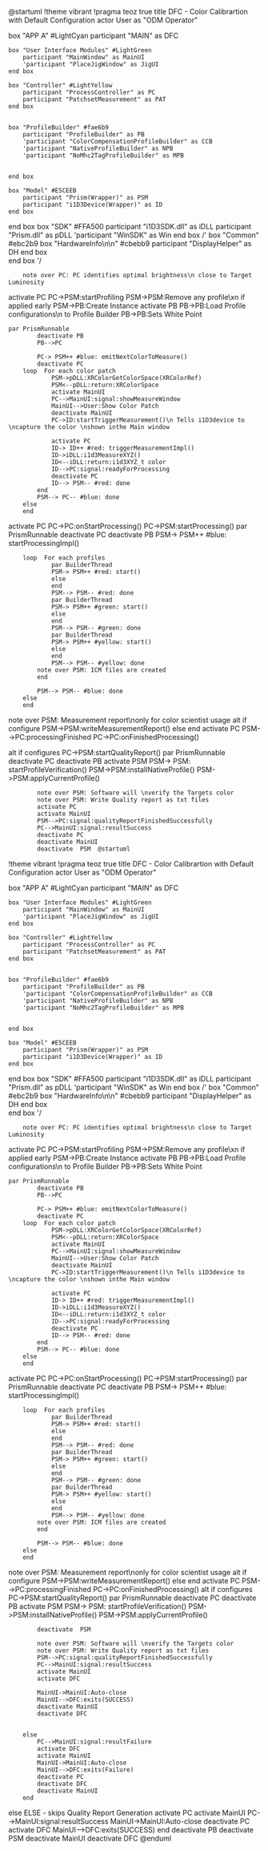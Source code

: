 @startuml
!theme vibrant
!pragma teoz true
title DFC - Color Calibrartion with Default Configuration
actor User as "ODM Operator"

box "APP A"  #LightCyan
    participant "MAIN" as DFC

    box "User Interface Modules" #LightGreen
        participant "MainWindow" as MainUI
        'participant "PlaceJigWindow" as JigUI
    end box
   
    box "Controller" #LightYellow
        participant "ProcessController" as PC
        participant "PatchsetMeasurement" as PAT
    end box


    box "ProfileBuilder" #fae6b9
        participant "ProfileBuilder" as PB
        'participant "ColorCompensationProfileBuilder" as CCB
        'participant "NativeProfileBuilder" as NPB
        'participant "NoMhc2TagProfileBuilder" as MPB


    end box

    box "Model" #E5CEEB
        participant "Prism(Wrapper)" as PSM
        participant "i1D3Device(Wrapper)" as ID
    end box

   
end box
box "SDK" #FFA500
        participant "i1D3SDK.dll" as iDLL
        participant "Prism.dll" as pDLL
        'participant "WinSDK" as Win
end box
/'
box "Common" #ebc2b9
    box "HardwareInfo\n\n" #cbebb9
        participant "DisplayHelper" as DH
    end box     
end box
'/



        note over PC: PC identifies optimal brightness\n close to Target Luminosity


activate PC
PC->PSM:startProfiling
PSM->PSM:Remove any profile\xn if applied early
PSM->PB:Create Instance
activate PB
PB->PB:Load Profile configurations\n to Profile Builder
PB->PB:Sets White Point

	par PrismRunnable
            deactivate PB
            PB-->PC

            PC-> PSM++ #blue: emitNextColorToMeasure()
            deactivate PC
	    loop  For each color patch
                PSM->pDLL:XRColorGetColorSpace(XRColorRef)
                PSM<--pDLL:return:XRColorSpace
                activate MainUI
                PC-->MainUI:signal:showMeasureWindow
                MainUI-->User:Show Color Patch
                deactivate MainUI
                PC->ID:startTriggerMeasurement()\n Tells i1D3device to \ncapture the color \nshown inthe Main window

                activate PC
                ID-> ID++ #red: triggerMeasurementImpl()
                ID->iDLL:i1d3MeasureXYZ()
                ID<--iDLL:return:i1d3XYZ_t color
                ID-->PC:signal:readyForProcessing
                deactivate PC
                ID--> PSM-- #red: done
            end
            PSM--> PC-- #blue: done
        else
        end
activate PC
PC->PC:onStartProcessing()
PC->PSM:startProcessing()
	par PrismRunnable
            deactivate PC
            deactivate PB
            PSM-> PSM++ #blue: startProcessingImpl()

	    loop  For each profiles
                par BuilderThread
                PSM-> PSM++ #red: start()
                else
                end
                PSM--> PSM-- #red: done
                par BuilderThread
                PSM-> PSM++ #green: start()
                else
                end
                PSM--> PSM-- #green: done
                par BuilderThread
                PSM-> PSM++ #yellow: start()
                else
                end
                PSM--> PSM-- #yellow: done
            note over PSM: ICM files are created
            end

            PSM--> PSM-- #blue: done
        else
        end

note over PSM: Measurement report\nonly for color scientist usage
alt if configure
PSM->PSM:writeMeasurementReport()
else
end
activate PC
PSM-->PC:processingFinished
PC->PC:onFinishedProcessing()

alt if configures
PC->PSM:startQualityReport()
        par PrismRunnable
            deactivate PC
            deactivate PB
            activate  PSM
            PSM-> PSM: startProfileVerification()
            PSM->PSM:installNativeProfile()
            PSM->PSM:applyCurrentProfile()



            note over PSM: Software will \nverify the Targets color
            note over PSM: Write Quality report as txt files
            activate PC
            activate MainUI
            PSM-->PC:signal:qualityReportFinishedSuccessfully
            PC-->MainUI:signal:resultSuccess
            deactivate PC
            deactivate MainUI
            deactivate  PSM  @startuml
!theme vibrant
!pragma teoz true
title DFC - Color Calibrartion with Default Configuration
actor User as "ODM Operator"

box "APP A"  #LightCyan
    participant "MAIN" as DFC

    box "User Interface Modules" #LightGreen
        participant "MainWindow" as MainUI
        'participant "PlaceJigWindow" as JigUI
    end box
   
    box "Controller" #LightYellow
        participant "ProcessController" as PC
        participant "PatchsetMeasurement" as PAT
    end box


    box "ProfileBuilder" #fae6b9
        participant "ProfileBuilder" as PB
        'participant "ColorCompensationProfileBuilder" as CCB
        'participant "NativeProfileBuilder" as NPB
        'participant "NoMhc2TagProfileBuilder" as MPB


    end box

    box "Model" #E5CEEB
        participant "Prism(Wrapper)" as PSM
        participant "i1D3Device(Wrapper)" as ID
    end box

   
end box
box "SDK" #FFA500
        participant "i1D3SDK.dll" as iDLL
        participant "Prism.dll" as pDLL
        'participant "WinSDK" as Win
end box
/'
box "Common" #ebc2b9
    box "HardwareInfo\n\n" #cbebb9
        participant "DisplayHelper" as DH
    end box     
end box
'/



        note over PC: PC identifies optimal brightness\n close to Target Luminosity


activate PC
PC->PSM:startProfiling
PSM->PSM:Remove any profile\xn if applied early
PSM->PB:Create Instance
activate PB
PB->PB:Load Profile configurations\n to Profile Builder
PB->PB:Sets White Point

	par PrismRunnable
            deactivate PB
            PB-->PC

            PC-> PSM++ #blue: emitNextColorToMeasure()
            deactivate PC
	    loop  For each color patch
                PSM->pDLL:XRColorGetColorSpace(XRColorRef)
                PSM<--pDLL:return:XRColorSpace
                activate MainUI
                PC-->MainUI:signal:showMeasureWindow
                MainUI-->User:Show Color Patch
                deactivate MainUI
                PC->ID:startTriggerMeasurement()\n Tells i1D3device to \ncapture the color \nshown inthe Main window

                activate PC
                ID-> ID++ #red: triggerMeasurementImpl()
                ID->iDLL:i1d3MeasureXYZ()
                ID<--iDLL:return:i1d3XYZ_t color
                ID-->PC:signal:readyForProcessing
                deactivate PC
                ID--> PSM-- #red: done
            end
            PSM--> PC-- #blue: done
        else
        end
activate PC
PC->PC:onStartProcessing()
PC->PSM:startProcessing()
	par PrismRunnable
            deactivate PC
            deactivate PB
            PSM-> PSM++ #blue: startProcessingImpl()

	    loop  For each profiles
                par BuilderThread
                PSM-> PSM++ #red: start()
                else
                end
                PSM--> PSM-- #red: done
                par BuilderThread
                PSM-> PSM++ #green: start()
                else
                end
                PSM--> PSM-- #green: done
                par BuilderThread
                PSM-> PSM++ #yellow: start()
                else
                end
                PSM--> PSM-- #yellow: done
            note over PSM: ICM files are created
            end

            PSM--> PSM-- #blue: done
        else
        end

note over PSM: Measurement report\nonly for color scientist usage
alt if configure
PSM->PSM:writeMeasurementReport()
else
end
activate PC
PSM-->PC:processingFinished
PC->PC:onFinishedProcessing()
alt if configures
PC->PSM:startQualityReport()
        par PrismRunnable
            deactivate PC
            deactivate PB
            activate  PSM
            PSM-> PSM: startProfileVerification()
            PSM->PSM:installNativeProfile()
            PSM->PSM:applyCurrentProfile()

            deactivate  PSM  

            note over PSM: Software will \nverify the Targets color
            note over PSM: Write Quality report as txt files
            PSM-->PC:signal:qualityReportFinishedSuccessfully
            PC-->MainUI:signal:resultSuccess
            activate MainUI
            activate DFC

            MainUI->MainUI:Auto-close
            MainUI-->DFC:exits(SUCCESS)
            deactivate MainUI
            deactivate DFC

            
        else
            PC-->MainUI:signal:resultFailure
            activate DFC
            activate MainUI
            MainUI->MainUI:Auto-close
            MainUI-->DFC:exits(Failure)
            deactivate PC
            deactivate DFC
            deactivate MainUI
        end

else ELSE - skips Quality Report Generation
activate PC
activate MainUI
PC-->MainUI:signal:resultSuccess
MainUI->MainUI:Auto-close
deactivate PC
activate DFC
MainUI-->DFC:exits(SUCCESS)
end
deactivate PB
deactivate PSM
deactivate MainUI
deactivate DFC
@enduml
